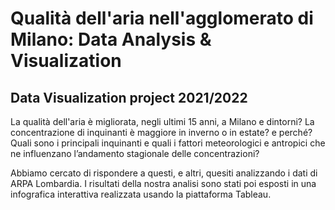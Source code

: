 # Qualità dell'aria nell'agglomerato di Milano: Data Analysis & Visualization
## Data Visualization project 2021/2022

La qualità dell'aria è migliorata, negli ultimi 15 anni, a Milano e dintorni? La concentrazione di inquinanti è maggiore in inverno o in estate? e perché? Quali sono i principali inquinanti e quali i fattori meteorologici e antropici che ne influenzano l’andamento stagionale delle concentrazioni?

Abbiamo cercato di rispondere a questi, e altri, quesiti analizzando i dati di ARPA Lombardia. I risultati della nostra analisi sono stati poi esposti in una infografica interattiva realizzata usando la piattaforma Tableau.
